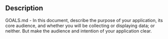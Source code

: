 ## Description
GOALS.md - In this document, describe the purpose of your application, its core 
audience, and whether you will be collecting or displaying data; or neither. 
But make the audience and intention of your application clear.
